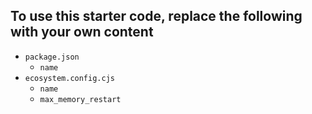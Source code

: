## To use this starter code, replace the following with your own content
- `package.json`
  - `name`
- `ecosystem.config.cjs`
  - `name`
  - `max_memory_restart`